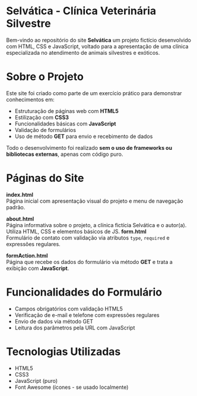 # Selvática - Clínica Veterinária Silvestre

Bem-vindo ao repositório do site **Selvática** um projeto fictício desenvolvido com HTML, CSS e JavaScript, voltado para a apresentação de uma clínica especializada no atendimento de animais silvestres e exóticos.

# Sobre o Projeto

Este site foi criado como parte de um exercício prático para demonstrar conhecimentos em:

- Estruturação de páginas web com **HTML5**
- Estilização com **CSS3**
- Funcionalidades básicas com **JavaScript**
- Validação de formulários
- Uso de método **GET** para envio e recebimento de dados

Todo o desenvolvimento foi realizado **sem o uso de frameworks ou bibliotecas externas**, apenas com código puro.

# Páginas do Site

**index.html**  
  Página inicial com apresentação visual do projeto e menu de navegação padrão.

**about.html**  
  Página informativa sobre o projeto, a clínica fictícia Selvática e o autor(a). Utiliza HTML, CSS e elementos básicos de JS.
  **form.html**  
  Formulário de contato com validação via atributos `type`, `required` e expressões regulares.

**formAction.html**  
  Página que recebe os dados do formulário via método **GET** e trata a exibição com **JavaScript**.

# Funcionalidades do Formulário

- Campos obrigatórios com validação HTML5
- Verificação de e-mail e telefone com expressões regulares
- Envio de dados via método GET
- Leitura dos parâmetros pela URL com JavaScript

# Tecnologias Utilizadas

- HTML5  
- CSS3  
- JavaScript (puro)  
- Font Awesome (ícones - se usado localmente)


